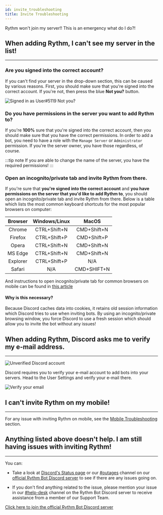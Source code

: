 ```yaml
---
id: invite_troubleshooting
title: Invite Troubleshooting
---
```

Rythm won't join my server!! This is an emergency what do I do?!

## When adding Rythm, I can't see my server in the list!
---
### Are you signed into the correct account?

If you can't find your server in the drop-down section, this can be caused by various reasons. First, you should make sure that you're signed into the correct account. If you're not, then press the blue **Not you?** button.

![Signed in as User#5119 Not you?](/img/docs/invite-troubleshooting/signed-in-as-example.png)

### Do you have permissions in the server you want to add Rythm to?

If you're **100%** sure that you're signed into the correct account, then you should make sure that you have the correct permissions. In order to add a bot, you need to have a role with the `Manage Server` or `Administrator` permission. If you're the server owner, you have those regardless, of course.

:::tip note
If you are able to change the name of the server, you have the required permissions!
:::

### Open an incognito/private tab and invite Rythm from there.

If you're sure that **you're signed into the correct account** and **you have permissions on the server that you'd like to add Rythm to**, you should open an incognito/private tab and invite Rythm from there. Below is a table which lists the most common keyboard shortcuts for the most popular browsers on computer:

| Browser  | Windows/Linux | MacOS       |
|:--------:|:-------------:|:-----------:|
| Chrome   | CTRL+Shift+N  | CMD+Shift+N |
| Firefox  | CTRL+Shift+P  | CMD+Shift+P |
| Opera    | CTRL+Shift+N  | CMD+Shift+N |
| MS Edge  | CTRL+Shift+N  | CMD+Shift+N |
| Explorer | CTRL+Shift+P  | N/A         |
| Safari   | N/A           | CMD+SHIFT+N |

And instructions to open incognito/private tab for common browsers on mobile can be found in [this article](https://www.digitaltrends.com/mobile/how-to-turn-on-private-browsing-in-android-and-ios/)

#### Why is this necessary?

Because Discord caches data into cookies, it retains old session information which Discord tries to use when inviting bots. By using an incognito/private browsing window, you force Discord to use a fresh session which should allow you to invite the bot without any issues!

## When adding Rythm, Discord asks me to verify my e-mail address.
---
![Unverified Discord account](/img/docs/invite-troubleshooting/unverified.png)

Discord requires you to verify your e-mail account to add bots into your servers. Head to the User Settings and verify your e-mail there.

![Verify your email](/img/docs/invite-troubleshooting/verify-email.png)
## I can't invite Rythm on my mobile!
---
For any issue with inviting Rythm on mobile, see the [Mobile Troubleshooting](/mobile_troubleshooting) section.

## Anything listed above doesn't help. I am still having issues with inviting Rythm!
---
You can:
- Take a look at [Discord's Status page](https://discordstatus.com/) or our [#outages](https://discord.com/channels/231471142685245440/359311833653313546) channel on our [official Rythm Bot Discord server](https://rythm.fm/support) to see if there are any issues going on.

- If you don't find anything related to the issue, please mention your issue in our [#help-desk](https://discord.com/channels/231471142685245440/359355279004925954) channel on the Rythm Bot Discord server to receive assistance from a member of our Support Team.

[Click here to join the official Rythm Bot Discord server](https://rythm.fm/support)

